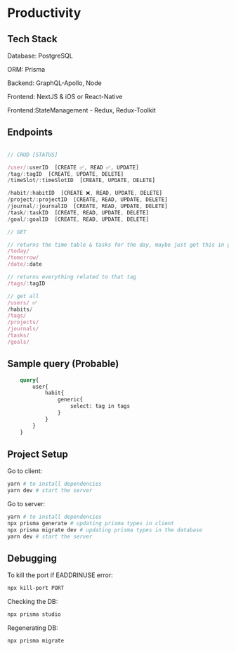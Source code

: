 # Productivity

## Tech Stack

Database: PostgreSQL

ORM: Prisma

Backend: GraphQL-Apollo, Node

Frontend: NextJS & iOS or React-Native

Frontend:StateManagement - Redux, Redux-Toolkit

## Endpoints

```js

// CRUD [STATUS]

/user/:userID  [CREATE ✅, READ ✅, UPDATE]
/tag/:tagID  [CREATE, UPDATE, DELETE]
/timeSlot/:timeSlotID  [CREATE, UPDATE, DELETE]

/habit/:habitID  [CREATE ❌, READ, UPDATE, DELETE]
/project/:projectID  [CREATE, READ, UPDATE, DELETE]
/journal/:journalID  [CREATE, READ, UPDATE, DELETE]
/task/:taskID  [CREATE, READ, UPDATE, DELETE]
/goal/:goalID  [CREATE, READ, UPDATE, DELETE]

// GET

// returns the time table & tasks for the day, maybe just get this in get User request
/today/
/tomorrow/
/date/:date

// returns everything related to that tag
/tags/:tagID

// get all
/users/ ✅
/habits/
/tags/
/projects/
/journals/
/tasks/
/goals/

```

## Sample query (Probable)

```graphql
    query{
        user{
            habit{
                generic{
                    select: tag in tags
                }
            }
        }
    }
```

## Project Setup

Go to client:

```bash
yarn # to install dependencies
yarn dev # start the server
```

Go to server:

```bash
yarn # to install dependencies
npx prisma generate # updating prisma types in client
npx prisma migrate dev # updating prisma types in the database
yarn dev # start the server
```

## Debugging

To kill the port if EADDRINUSE error:

```bash
npx kill-port PORT
```

Checking the DB:

```bash
npx prisma studio
```

Regenerating DB:

```bash
npx prisma migrate
```
